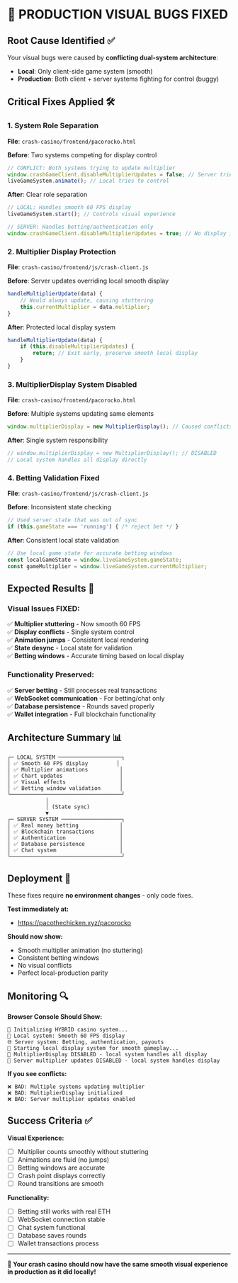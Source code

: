 # 🎯 **PRODUCTION VISUAL BUGS FIXED**

## **Root Cause Identified** ✅

Your visual bugs were caused by **conflicting dual-system architecture**:
- **Local**: Only client-side game system (smooth)
- **Production**: Both client + server systems fighting for control (buggy)

## **Critical Fixes Applied** 🛠️

### **1. System Role Separation** 
**File**: `crash-casino/frontend/pacorocko.html`

**Before**: Two systems competing for display control
```javascript
// CONFLICT: Both systems trying to update multiplier
window.crashGameClient.disableMultiplierUpdates = false; // Server tries to control
liveGameSystem.animate(); // Local tries to control
```

**After**: Clear role separation  
```javascript
// LOCAL: Handles smooth 60 FPS display
liveGameSystem.start(); // Controls visual experience

// SERVER: Handles betting/authentication only  
window.crashGameClient.disableMultiplierUpdates = true; // No display interference
```

### **2. Multiplier Display Protection**
**File**: `crash-casino/frontend/js/crash-client.js`

**Before**: Server updates overriding local smooth display
```javascript
handleMultiplierUpdate(data) {
    // Would always update, causing stuttering
    this.currentMultiplier = data.multiplier;
}
```

**After**: Protected local display system
```javascript
handleMultiplierUpdate(data) {
    if (this.disableMultiplierUpdates) {
        return; // Exit early, preserve smooth local display
    }
}
```

### **3. MultiplierDisplay System Disabled**
**File**: `crash-casino/frontend/pacorocko.html`

**Before**: Multiple systems updating same elements
```javascript
window.multiplierDisplay = new MultiplierDisplay(); // Caused conflicts
```

**After**: Single system responsibility  
```javascript
// window.multiplierDisplay = new MultiplierDisplay(); // DISABLED
// Local system handles all display directly
```

### **4. Betting Validation Fixed**
**File**: `crash-casino/frontend/js/crash-client.js`

**Before**: Inconsistent state checking
```javascript
// Used server state that was out of sync
if (this.gameState === 'running') { /* reject bet */ }
```

**After**: Consistent local state validation
```javascript
// Use local game state for accurate betting windows
const localGameState = window.liveGameSystem.gameState;
const gameMultiplier = window.liveGameSystem.currentMultiplier;
```

## **Expected Results** 🎯

### **Visual Issues FIXED:**
✅ **Multiplier stuttering** - Now smooth 60 FPS  
✅ **Display conflicts** - Single system control  
✅ **Animation jumps** - Consistent local rendering  
✅ **State desync** - Local state for validation  
✅ **Betting windows** - Accurate timing based on local display  

### **Functionality Preserved:**
✅ **Server betting** - Still processes real transactions  
✅ **WebSocket communication** - For betting/chat only  
✅ **Database persistence** - Rounds saved properly  
✅ **Wallet integration** - Full blockchain functionality  

## **Architecture Summary** 📊

```
┌─ LOCAL SYSTEM ────────────────────┐
│ ✅ Smooth 60 FPS display         │
│ ✅ Multiplier animations          │  
│ ✅ Chart updates                  │
│ ✅ Visual effects                 │
│ ✅ Betting window validation      │
└───────────────────────────────────┘
            │
            │ (State sync)
            ▼
┌─ SERVER SYSTEM ───────────────────┐
│ ✅ Real money betting             │
│ ✅ Blockchain transactions        │
│ ✅ Authentication                 │
│ ✅ Database persistence           │
│ ✅ Chat system                    │
└───────────────────────────────────┘
```

## **Deployment** 🚀

These fixes require **no environment changes** - only code fixes.

**Test immediately at:**
- https://pacothechicken.xyz/pacorocko

**Should now show:**
- Smooth multiplier animation (no stuttering)
- Consistent betting windows  
- No visual conflicts
- Perfect local-production parity

## **Monitoring** 🔍

**Browser Console Should Show:**
```
🎯 Initializing HYBRID casino system...
📱 Local system: Smooth 60 FPS display  
🌐 Server system: Betting, authentication, payouts
🚀 Starting local display system for smooth gameplay...
🚫 MultiplierDisplay DISABLED - local system handles all display
🔄 Server multiplier updates DISABLED - local system handles display
```

**If you see conflicts:**
```
❌ BAD: Multiple systems updating multiplier
❌ BAD: MultiplierDisplay initialized
❌ BAD: Server multiplier updates enabled
```

## **Success Criteria** ✅

**Visual Experience:**
- [ ] Multiplier counts smoothly without stuttering
- [ ] Animations are fluid (no jumps)  
- [ ] Betting windows are accurate
- [ ] Crash point displays correctly
- [ ] Round transitions are smooth

**Functionality:**
- [ ] Betting still works with real ETH
- [ ] WebSocket connection stable
- [ ] Chat system functional
- [ ] Database saves rounds
- [ ] Wallet transactions process

---

**🎉 Your crash casino should now have the same smooth visual experience in production as it did locally!**
